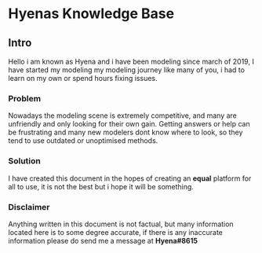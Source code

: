 # Hyenas Knowledge Base

## Intro
Hello i am known as Hyena and i have been modeling since march of 2019, I have started my modeling my modeling journey like many of you, i had to learn on my own or spend hours fixing issues.

### Problem
Nowadays the modeling scene is extremely competitive, and many are unfriendly and only looking for their own gain. Getting answers or help can be frustrating and many new modelers dont know where to look, so they tend to use outdated or unoptimised methods.

### Solution
I have created this document in the hopes of creating an **equal** platform for all to use, it is not the best but i hope it will be something.

### Disclaimer
Anything written in this document is not factual, but many information located here is to some degree accurate, if there is any inaccurate information please do send me a message at **Hyena#8615**
